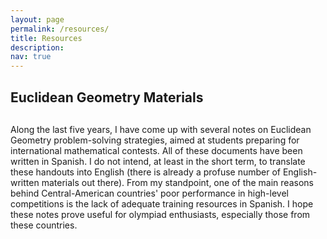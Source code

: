 ```yaml
---
layout: page
permalink: /resources/
title: Resources
description: 
nav: true
---
```


<style>
.myDiv {
    margin: 30px 0px 30px 0px;
}
</style>

<div class="Resources">

<div class="myDiv">
<h2> Euclidean Geometry Materials </h2>
</div>
  
Along the last five years, I have come up with several notes on Euclidean Geometry problem-solving strategies, 
aimed at students preparing for international mathematical contests. All of these documents have been written in Spanish. 
I do not intend, at least in the short term, to translate these handouts into English (there is already a profuse number of English-written materials
out there). From my standpoint, one of the main reasons behind Central-American countries' poor performance in high-level competitions
is the lack of adequate training resources in Spanish. I hope these notes prove useful for olympiad enthusiasts, 
especially those from these countries. 
